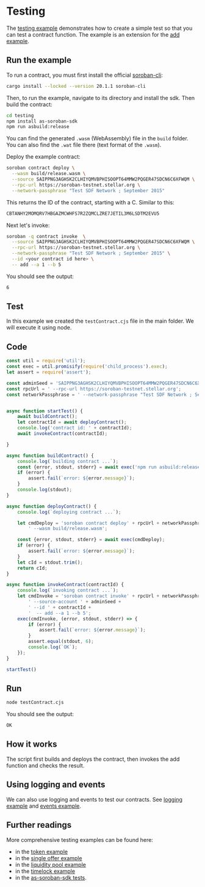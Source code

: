 # Testing

The [testing example](https://github.com/Soneso/as-soroban-examples/tree/main/testing) demonstrates how to create a simple test so that you can test a contract function. The example is an extension for the [add example](https://github.com/Soneso/as-soroban-examples/tree/main/add).


## Run the example

To run a contract, you must first install the official [soroban-cli](https://soroban.stellar.org/docs/getting-started/setup):

```sh
cargo install --locked --version 20.1.1 soroban-cli
```

Then, to run the example, navigate to its directory and install the sdk. Then build the contract:

```sh
cd testing
npm install as-soroban-sdk
npm run asbuild:release
```

You can find the generated `.wasm` (WebAssembly) file in the ```build``` folder. You can also find the `.wat` file there (text format of the `.wasm`).

Deploy the example contract:

```sh
soroban contract deploy \
  --wasm build/release.wasm \
  --source SAIPPNG3AGHSK2CLHIYQMVBPHISOOPT64MMW2PQGER47SDCN6C6XFWQM \
  --rpc-url https://soroban-testnet.stellar.org \
  --network-passphrase "Test SDF Network ; September 2015"
```

This returns the ID of the contract, starting with a C. Similar to this:

```sh
CBTANHY2MOMQRV7HBGAZMCWHFS7R2ZQMCLZRE7JETIL3M6LSDTM2EVU5
```

Next let's invoke:

```sh
soroban -q contract invoke  \
  --source SAIPPNG3AGHSK2CLHIYQMVBPHISOOPT64MMW2PQGER47SDCN6C6XFWQM \
  --rpc-url https://soroban-testnet.stellar.org \
  --network-passphrase "Test SDF Network ; September 2015" \
  --id <your contract id here> \
  -- add --a 1 --b 5
```

You should see the output:
```sh
6
```

## Test

In this example we created the `testContract.cjs` file in the main folder. We will execute it using node. 

## Code

```javascript
const util = require('util');
const exec = util.promisify(require('child_process').exec);
let assert = require('assert');

const adminSeed = 'SAIPPNG3AGHSK2CLHIYQMVBPHISOOPT64MMW2PQGER47SDCN6C6XFWQM';
const rpcUrl = ' --rpc-url https://soroban-testnet.stellar.org';
const networkPassphrase = ' --network-passphrase "Test SDF Network ; September 2015"';


async function startTest() {
    await buildContract();
    let contractId = await deployContract();
    console.log('contract id: ' + contractId);
    await invokeContract(contractId);

}

async function buildContract() {
    console.log(`building contract ...`);
    const {error, stdout, stderr} = await exec('npm run asbuild:release');
    if (error) {
        assert.fail(`error: ${error.message}`);
    }
    console.log(stdout);
}

async function deployContract() {
    console.log(`deploying contract ...`);

    let cmdDeploy = 'soroban contract deploy' + rpcUrl + networkPassphrase +
        ' --wasm build/release.wasm';

    const {error, stdout, stderr} = await exec(cmdDeploy);
    if (error) {
        assert.fail(`error: ${error.message}`);
    }
    let cId = stdout.trim();
    return cId;
}

async function invokeContract(contractId) {
    console.log(`invoking contract ...`);
    let cmdInvoke = 'soroban contract invoke' + rpcUrl + networkPassphrase +
        ' --source-account ' + adminSeed +
        ' --id ' + contractId +
        '  -- add --a 1 --b 5';
    exec(cmdInvoke, (error, stdout, stderr) => {
        if (error) {
            assert.fail(`error: ${error.message}`);
        }
        assert.equal(stdout, 6);
        console.log(`OK`);
    });
}

startTest()
```


## Run

```sh
node testContract.cjs
```

You should see the output:
```sh
OK
```

## How it works

The script first builds and deploys the contract, then invokes the add function and checks the result.

## Using logging and events

We can also use logging and events to test our contracts. See [logging example](https://github.com/Soneso/as-soroban-examples/tree/main/logging) and [events example](https://github.com/Soneso/as-soroban-examples/blob/main/contract_events/README.md). 

## Further readings

More comprehensive testing examples can be found here:
- in the [token example](https://github.com/Soneso/as-soroban-examples/tree/main/token)
- in the [single offer example](https://github.com/Soneso/as-soroban-examples/tree/main/single_offer)
- in the [liquidity pool example](https://github.com/Soneso/as-soroban-examples/tree/main/liquidity_pool)
- in the [timelock example](https://github.com/Soneso/as-soroban-examples/tree/main/timelock)
- in the [as-soroban-sdk tests](https://github.com/Soneso/as-soroban-sdk/blob/main/test.cjs).